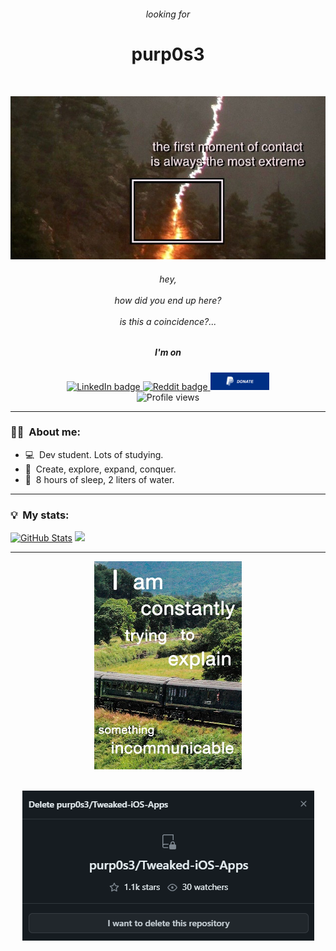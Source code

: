 <h6 align="center">looking for</h6>
<h1 align="center">purp0s3</h1>

<br>

<div id="header" align="center">
  <p>
    <img src="https://github.com/purp0s3/purp0s3/blob/main/imgs/header.png" alt="the first moment of contact is always the most extreme"/>
    <h6>hey,<br><br>how did you end up here?<br><br>is this a coincidence?...</h6>
  </p>
</div>


<div id="badges" align="center">
  <p>
    <h5>I'm on</h5>
    <a href="https://www.linkedin.com/in/lucasnasc04/">
      <img src="https://img.shields.io/badge/LinkedIn-blue?logo=linkedin&logoColor=white&style=for-the-badge" alt="LinkedIn badge"/>
    </a>
    <a href="https://www.reddit.com/u/nasclucas04">
      <img src="https://img.shields.io/badge/Reddit-red?logo=reddit&logoColor=white&style=for-the-badge" alt="Reddit badge"/>
    </a>
    <a href="https://www.paypal.com/donate/?business=G56V3FR2QEAQ8&no_recurring=0&item_name=Making+me+a+donation+allows+me+to+keep+seeking+my+purpose.&currency_code=USD">
      <img src="https://github.com/purp0s3/purp0s3/blob/main/imgs/donate.png" alt="Donate button"/ height="28px">
    </a> <br>
    <img src="https://komarev.com/ghpvc/?username=purp0s3&style=for-the-badge&color=blue" alt="Profile views"/>
  </p>
</div>

---

### :man_technologist: &nbsp;About me:
- :computer: &nbsp;Dev student. Lots of studying.
- :thought_balloon: &nbsp;Create, explore, expand, conquer.
- :sleeping_bed: &nbsp;8 hours of sleep, 2 liters of water.
  
---

<!--- saving this just in case

### :hammer_and_wrench: &nbsp;Languages and tools:

<div id="langs_tools" align="center">
  <p>
    <img src="https://github.com/devicons/devicon/blob/master/icons/html5/html5-original.svg" title="HTML5" alt="HTML" width="40" height="40"/>&nbsp;
    <img src="https://github.com/devicons/devicon/blob/master/icons/css3/css3-plain-wordmark.svg"  title="CSS3" alt="CSS" width="40" height="40"/>&nbsp;
    <img src="https://github.com/devicons/devicon/blob/master/icons/python/python-original-wordmark.svg" title="Python" alt="Python" width="40" height="40"/>&nbsp;
    <img src="https://github.com/devicons/devicon/blob/master/icons/java/java-original-wordmark.svg" title="Java" alt="Java" width="40" height="40"/>&nbsp;
    <img src="https://github.com/devicons/devicon/blob/master/icons/c/c-original.svg" title="C" alt="C" width="40" height="40"/>&nbsp;
    <img src="https://github.com/devicons/devicon/blob/master/icons/mysql/mysql-original-wordmark.svg" title="MySQL" alt="MySQL" width="40" height="40"/>&nbsp;
    <img src="https://github.com/devicons/devicon/blob/master/icons/git/git-original-wordmark.svg" title="Git" alt="Git" width="40" height="40"/>&nbsp;
    <img src="https://github.com/purp0s3/purp0s3/blob/main/imgs/photoshop.png" title="Photoshop" alt="Photoshop" width="40" height="40"/>&nbsp;
    <img src="https://github.com/purp0s3/purp0s3/blob/main/imgs/vegas.png" title="Vegas Pro" alt="Vegas Pro" width="40" height="40"/>&nbsp;
  </p>
</div>

---

-->

### :bulb:	&nbsp;My stats:
[![GitHub Stats](https://github-readme-stats.vercel.app/api?username=purp0s3&show_icons=true&theme=transparent)](https://github.com/anuraghazra/github-readme-stats)
<picture>
    <source media="(prefers-color-scheme: dark)" srcset="https://streak-stats.demolab.com?user=purp0s3&fire=4F94EF&ring=4F94EF&currStreakLabel=4F94EF&theme=dark" />
    <img src="https://streak-stats.demolab.com?user=purp0s3&&mode=weekly&fire=4F94EF&ring=4F94EF&currStreakLabel=4F94EF&theme=default" />
</picture>

---

<!-- <h3 align="center"> :sparkles: thoughts :sparkles: </h3> -->

<div id="footer" align="center">
  <p>
    <a href= "https://github.com/purp0s3/purp0s3/blob/main/looking.txt"> <img src="https://github.com/purp0s3/purp0s3/blob/main/imgs/footer1.png" alt="I'm constantly trying to explaing something incommunicable"/ height="333px" width="236px"> </a> </p> </br>
    <a href= "https://github.com/purp0s3/purp0s3/blob/main/looking.txt"> <img src="https://github.com/purp0s3/purp0s3/blob/main/imgs/footer2.png"/> </a>
  </p>
</div>

<!--- saving this just in case

<div id="footer" align="center">
  <p>
    <img src="https://github.com/purp0s3/purp0s3/blob/main/imgs/footer.png" alt="THE MOST PROFOUND THINGS ARE INEXPRESSIBLE"/ height="333px">&nbsp;
    <a href= "https://github.com/purp0s3/purp0s3/blob/main/looking.txt"> <img src="https://github.com/purp0s3/purp0s3/blob/main/imgs/footer1.png" alt="I'm constantly trying to explaing something incommunicable"/ height="333px" width="236px"> </a>
  </p>
</div>

-->

